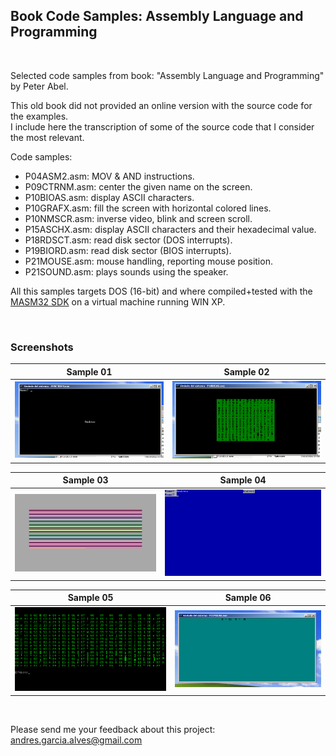 ## Book Code Samples: Assembly Language and Programming

&nbsp;

Selected code samples from book: "Assembly Language and Programming" by Peter Abel.

This old book did not provided an online version with the source code for the examples.  
I include here the transcription of some of the source code that I consider the most relevant.

Code samples:
- P04ASM2.asm: MOV & AND instructions.
- P09CTRNM.asm: center the given name on the screen.
- P10BIOAS.asm: display ASCII characters.
- P10GRAFX.asm: fill the screen with horizontal colored lines.
- P10NMSCR.asm: inverse video, blink and screen scroll.
- P15ASCHX.asm: display ASCII characters and their hexadecimal value.
- P18RDSCT.asm: read disk sector (DOS interrupts).
- P19BIORD.asm: read disk sector (BIOS interrupts).
- P21MOUSE.asm: mouse handling, reporting mouse position.
- P21SOUND.asm: plays sounds using the speaker.

All this samples targets DOS (16-bit) and where compiled+tested with the [MASM32 SDK](https://www.masm32.com/) on a virtual machine running WIN XP.

&nbsp;

### Screenshots

| Sample 01                     | Sample 02                     |
|-------------------------------|-------------------------------|
| ![](resources/P09CTRNM.png)   | ![](resources/P10BIOAS.png)   |

| Sample 03                     |  Sample 04                    |
|-------------------------------|-------------------------------|
| ![](resources/P10GRAFX.png)   | ![](resources/P10NMSCR.png)   |

| Sample 05                     |  Sample 06                    |
|-------------------------------|-------------------------------|
| ![](resources/P15ASCHX.png)   | ![](resources/P21MOUSE.png)   |

&nbsp;

Please send me your feedback about this project: andres.garcia.alves@gmail.com
